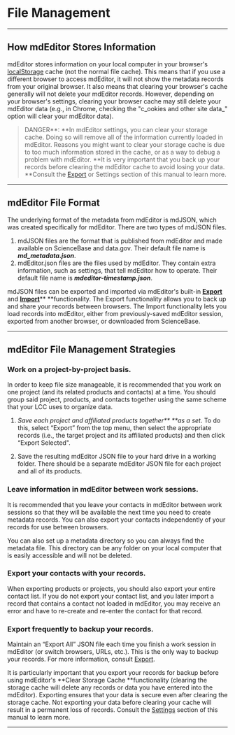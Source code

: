 # File Management

---

## How mdEditor Stores Information

mdEditor stores information on your local computer in your browser's[ localStorage](https://en.wikipedia.org/wiki/Web_storage) cache \(not the normal file cache\). This means that if you use a different browser to access mdEditor, it will not show the metadata records from your original browser. It also means that clearing your browser's cache generally will not delete your mdEditor records. However, depending on your browser's settings, clearing your browser cache may still delete your mdEditor data \(e.g., in Chrome, checking the "c_ookies and other site data_" option will clear your mdEditor data\).

> DANGER**: **In mdEditor settings, you can clear your storage cache. Doing so will remove all of the information currently loaded in mdEditor. Reasons you might want to clear your storage cache is due to too much information stored in the cache, or as a way to debug a problem with mdEditor. **It is very important that you back up your records before clearing the mdEditor cache to avoid losing your data. **Consult the [Export](/export.md) or Settings section of this manual to learn more.

---

## mdEditor File Format

The underlying format of the metadata from mdEditor is mdJSON, which was created specifically for mdEditor.  There are two types of mdJSON files.

1. mdJSON files are the format that is published from mdEditor and made available on ScienceBase and data.gov. Their default file name is _**md\_metadata.json**_.
2. mdEditor.json files are the files used by mdEditor. They contain extra information, such as settings, that tell mdEditor how to operate. Their default file name is _**mdeditor-timestamp.json**_. 

mdJSON files can be exported and imported via mdEditor's built-in [**Export** ](/data-management/export.md)and [**Import**](/data-management/import.md)** **functionality. The Export functionality allows you to back up and share your records between browsers. The Import functionality lets you load records into mdEditor, either from previously-saved mdEditor session, exported from another browser, or downloaded from ScienceBase.

---

## mdEditor File Management Strategies

### **Work on a project-by-project basis.**

In order to keep file size manageable, it is recommended that you work on one project \(and its related products and contacts\) at a time. You should group said project, products, and contacts together using the same scheme that your LCC uses to organize data.

1. _Save each project and affiliated products together** **as a set_. To do this, select “Export” from the top menu, then select the appropriate records \(i.e., the target project and its affiliated products\) and then click “Export Selected".

2. Save the resulting mdEditor JSON file to your hard drive in a working folder. There should be a separate mdEditor JSON file for each project and all of its products.

### **Leave information in mdEditor between work sessions.**

It is recommended that you leave your contacts in mdEditor between work sessions so that they will be available the next time you need to create metadata records. You can also export your contacts independently of your records for use between browsers.

You can also set up a metadata directory so you can always find the metadata file. This directory can be any folder on your local computer that is easily accessible and will not be deleted.

### **Export your contacts with your records.**

When exporting products or projects, you should also export your entire contact list. If you do not export your contact list, and you later import a record that contains a contact not loaded in mdEditor, you may receive an error and have to re-create and re-enter the contact for that record.

### Export frequently to backup your records.

Maintain an “Export All” JSON file each time you finish a work session in mdEditor \(or switch browsers, URLs, etc.\). This is the only way to backup your records. For more information, consult [Export](/data-management/export.md).

It is particularly important that you export your records for backup before using mdEditor's **Clear Storage Cache **functionality \(clearing the storage cache will delete any records or data you have entered into the mdEditor\). Exporting ensures that your data is secure even after clearing the storage cache. Not exporting your data before clearing your cache will result in a permanent loss of records. Consult the [Settings](/settings.md) section of this manual to learn more.

---



